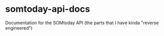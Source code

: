 # somtoday-api-docs
Documentation for the SOMtoday API (the parts that I have kinda "reverse engineered")
